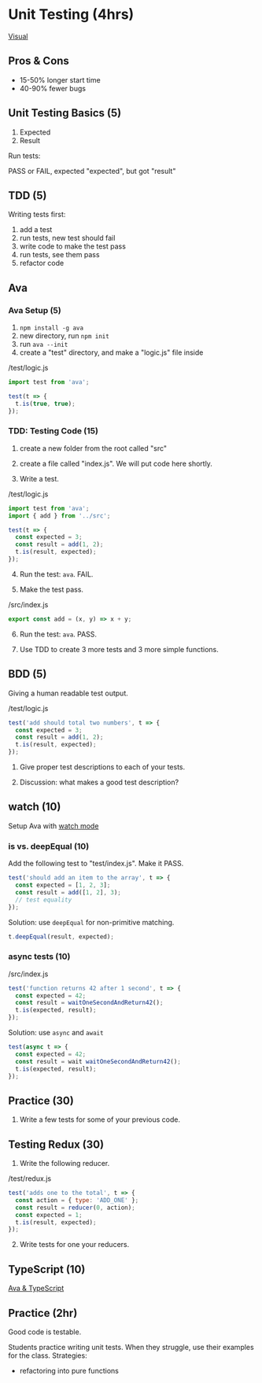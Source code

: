 # Unit Testing (4hrs)

[Visual](https://quickleft.com/wp-content/uploads/PM_Build_Swing1.gif)

## Pros & Cons
- 15-50% longer start time
- 40-90% fewer bugs

## Unit Testing Basics (5)

1. Expected
2. Result

Run tests:

PASS or FAIL, expected "expected", but got "result"

## TDD (5)

Writing tests first:

1. add a test
2. run tests, new test should fail
3. write code to make the test pass
4. run tests, see them pass
5. refactor code

## Ava

### Ava Setup (5)

1. `npm install -g ava`
2. new directory, run `npm init`
3. run `ava --init`
4. create a "test" directory, and make a "logic.js" file inside

/test/logic.js
```js
import test from 'ava';

test(t => {
  t.is(true, true);
});
```

### TDD: Testing Code (15)

1. create a new folder from the root called "src"
2. create a file called "index.js". We will put code here shortly.

3. Write a test.

/test/logic.js

```js
import test from 'ava';
import { add } from '../src';

test(t => {
  const expected = 3;
  const result = add(1, 2);
  t.is(result, expected);
});
```

4. Run the test: `ava`. FAIL.

5. Make the test pass.

/src/index.js

```js
export const add = (x, y) => x + y;
```

6. Run the test: `ava`. PASS.

7. Use TDD to create 3 more tests and 3 more simple functions.

## BDD (5)

Giving a human readable test output.

/test/logic.js

```js
test('add should total two numbers', t => {
  const expected = 3;
  const result = add(1, 2);
  t.is(result, expected);
});
```

1. Give proper test descriptions to each of your tests.

2. Discussion: what makes a good test description?

## watch (10)

Setup Ava with [watch mode](https://github.com/avajs/ava/blob/master/docs/recipes/watch-mode.md)

### is vs. deepEqual (10)

Add the following test to "test/index.js". Make it PASS.

```js
test('should add an item to the array', t => {
  const expected = [1, 2, 3];
  const result = add([1, 2], 3);
  // test equality
});
```

Solution: use `deepEqual` for non-primitive matching.

```js
t.deepEqual(result, expected);
```

### async tests (10)

/src/index.js

```js
test('function returns 42 after 1 second', t => {
  const expected = 42;
  const result = waitOneSecondAndReturn42();
  t.is(expected, result);
});
```

Solution: use `async` and `await`

```js
test(async t => {
  const expected = 42;
  const result = wait waitOneSecondAndReturn42();
  t.is(expected, result);
});
```

## Practice (30)

1. Write a few tests for some of your previous code.

## Testing Redux (30)

1. Write the following reducer.

/test/redux.js

```js
test('adds one to the total', t => {
  const action = { type: 'ADD_ONE' };
  const result = reducer(0, action);
  const expected = 1;
  t.is(result, expected);
});
```

2. Write tests for one your reducers.

## TypeScript (10)

[Ava & TypeScript](https://github.com/avajs/ava/blob/master/docs/recipes/typescript.md)

## Practice (2hr)

Good code is testable.

Students practice writing unit tests. When they struggle, use their examples for the class. Strategies:

- refactoring into pure functions
